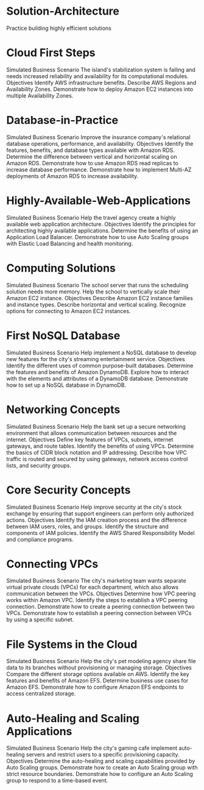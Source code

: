 # Solution-Architecture
Practice building highly efficient solutions
# Cloud First Steps
Simulated Business Scenario The island's stabilization system is failing and needs increased reliability and availability for its computational modules.
Objectives
Identify AWS infrastructure benefits.
Describe AWS Regions and Availability Zones.
Demonstrate how to deploy Amazon EC2 instances into multiple Availability Zones.
# Database-in-Practice
Simulated Business Scenario Improve the insurance company's relational database operations, performance, and availability.
Objectives
Identify the features, benefits, and database types available with Amazon RDS.
Determine the difference between vertical and horizontal scaling on Amazon RDS.
Demonstrate how to use Amazon RDS read replicas to increase database performance.
Demonstrate how to implement Multi-AZ deployments of Amazon RDS to increase availability.
# Highly-Available-Web-Applications
Simulated Business Scenario Help the travel agency create a highly available web application architecture.
Objectives
Identify the principles for architecting highly available applications.
Determine the benefits of using an Application Load Balancer.
Demonstrate how to use Auto Scaling groups with Elastic Load Balancing and health monitoring.
# Computing Solutions
Simulated Business Scenario The school server that runs the scheduling solution needs more memory. Help the school to vertically scale their Amazon EC2 instance.
Objectives
Describe Amazon EC2 instance families and instance types.
Describe horizontal and vertical scaling.
Recognize options for connecting to Amazon EC2 instances.
# First NoSQL Database
Simulated Business Scenario Help implement a NoSQL database to develop new features for the city's streaming entertainment service.
Objectives
Identify the different uses of common purpose-built databases.
Determine the features and benefits of Amazon DynamoDB.
Explore how to interact with the elements and attributes of a DynamoDB database.
Demonstrate how to set up a NoSQL database in DynamoDB.
# Networking Concepts
Simulated Business Scenario Help the bank set up a secure networking environment that allows communication between resources and the internet.
Objectives
Define key features of VPCs, subnets, internet gateways, and route tables.
Identify the benefits of using VPCs.
Determine the basics of CIDR block notation and IP addressing.
Describe how VPC traffic is routed and secured by using gateways, network access control lists, and security groups.
# Core Security Concepts
Simulated Business Scenario Help improve security at the city's stock exchange by ensuring that support engineers can perform only authorized actions.
Objectives
Identify the IAM creation process and the difference between IAM users, roles, and groups.
Identify the structure and components of IAM policies.
Identify the AWS Shared Responsibility Model and compliance programs.
# Connecting VPCs
Simulated Business Scenario The city's marketing team wants separate virtual private clouds (VPCs) for each department, which also allows communication between the VPCs.
Objectives
Determine how VPC peering works within Amazon VPC.
Identify the steps to establish a VPC peering connection.
Demonstrate how to create a peering connection between two VPCs.
Demonstrate how to establish a peering connection between VPCs by using a specific subnet.
# File Systems in the Cloud
Simulated Business Scenario Help the city's pet modeling agency share file data to its branches without provisioning or managing storage.
Objectives
Compare the different storage options available on AWS.
Identify the key features and benefits of Amazon EFS.
Determine business use cases for Amazon EFS.
Demonstrate how to configure Amazon EFS endpoints to access centralized storage.
# Auto-Healing and Scaling Applications
Simulated Business Scenario Help the city's gaming cafe implement auto-healing servers and restrict users to a specific provisioning capacity.
Objectives
Determine the auto-healing and scaling capabilities provided by Auto Scaling groups.
Demonstrate how to create an Auto Scaling group with strict resource boundaries.
Demonstrate how to configure an Auto Scaling group to respond to a time-based event.
